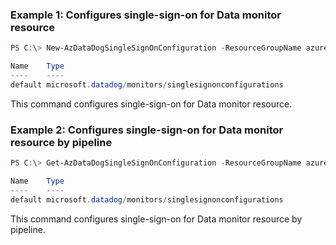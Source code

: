 ### Example 1: Configures single-sign-on for Data monitor resource
```powershell
PS C:\> New-AzDataDogSingleSignOnConfiguration -ResourceGroupName azure-rg-datadog -MonitorName lucasdatadog -Name 'default' -SingleSignOnState Enable -EnterpriseAppId xxxxxxxxxxxxxxxx-8be89db12e58

Name    Type
----    ----
default microsoft.datadog/monitors/singlesignonconfigurations
```

This command configures single-sign-on for Data monitor resource.

### Example 2: Configures single-sign-on for Data monitor resource by pipeline
```powershell
PS C:\> Get-AzDataDogSingleSignOnConfiguration -ResourceGroupName azure-rg-datadog -MonitorName lucasdatadog -Name 'default' | New-AzDataDogSingleSignOnConfiguration -SingleSignOnState Disable -EnterpriseAppId xxxxxxxxxxxxxxxx-8be89db12e58

Name    Type
----    ----
default microsoft.datadog/monitors/singlesignonconfigurations
```

This command configures single-sign-on for Data monitor resource by pipeline.

